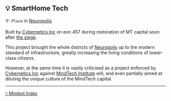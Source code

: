 ## 💡 SmartHome Tech

`🪧 Place` in [Neuropolis](<https://zeithalt.github.io/r/neuropolis.html>)

Built by [Cybernetics Inc](<https://zeithalt.github.io/r/cybernetics_inc.html>) on eon 457 during restoration of MT capital soon after [the siege](<https://zeithalt.github.io/t/#eon0384>).

This project brought the whole districts of [Neuropolis](<https://zeithalt.github.io/r/neuropolis.html>) up to the modern standard of infrastructure, greatly increasing the living conditions of lower-class citizens.

However, at the same time it is vastly criticised as a project enforced by [Cybernetics Inc](<https://zeithalt.github.io/r/cybernetics_inc.html>) against [MindTech Institute](<https://zeithalt.github.io/r/mindtech_institute.html>) will, and even partially aimed at diluting the unique culture of the MindTech capital.

-----
[`📑` Mimbot Index](<https://zeithalt.github.io/r/#39b0>)
<!---
keywords: neuropolis 
aliases: 
-->